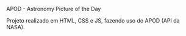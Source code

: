 APOD - Astronomy Picture of the Day

Projeto realizado em HTML, CSS e JS, fazendo uso do APOD (API da NASA).
